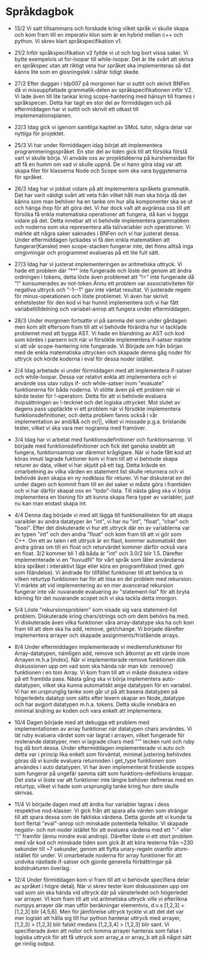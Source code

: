 # Språkdagbok
- 13/2 Vi satt tillsammans och forskade kring vilket språk vi skulle skapa och kom fram till en imperativ klon som är en hybrid mellan c++ och python. Vi skrev klart språkspecifikation v1.

- 21/2 Inför språkspecifikation v2 fyllde vi ut och tog bort vissa saker. Vi bytte exempelvis ut for-loopar till while-loopar. Det är lite svårt att skriva en språkspec utan att riktigt veta hur språket ska implementeras så det känns lite som en gissningslek i såhär tidigt skede.

- 27/2 Efter duggan i tdp007 på morgonen har vi suttit och skrivit BNFen då vi missuppfattade grammatik-delen av språkspecifikationen inför V2. Vi lade även till lite tankar kring scope-hantering med hänsyn till frames i språkspecen. Detta har tagit en stor del av förmiddagen och på eftermiddagen har vi suttit och skrivit ett utkast till implemenationsplanen.

- 22/3 Idag gick vi igenom samtliga kaptiel av SMoL tutor, några delar var nyttiga för projektet.

- 25/3 Vi har under förmiddagen idag börjat att implementera programmeringsspråket. En stor del av tiden gick till att försöka förstå vart vi skulle börja. Vi anväde oss av projektidéerna på kurshemsidan för att få en humm om vad vi skulle uppnå. De vi hann göra idag var att skapa filer för klasserna Node och Scope som ska vara byggstenarna för språket.

- 26/3 Idag har vi jobbat vidare på att implementera språkets grammatik. Det har varit väldigt svårt att veta från vilket håll man ska börja då det känns som man behöver ha en tanke om hur alla komponenter ska se ut och hänga ihop för att göra det. Vi har dock valt att avgränsa oss till att försöka få enkla matematiska operationer att fungera, då kan vi bygga vidare på det. Detta innebar att vi behövde implementera grammatiken och noderna som ska representera alla tal/variabler och operationer. Vi märkte att några saker saknades i BNFen och vi har justerat dessa. Under eftermiddagen lyckades vi få den enkla matematiken att fungerar(Kanske) men scope-stacken fungerar inte, det finns alltså inga omgivningar och programmet evalueras på ett lite fult sätt.

- 27/3 Idag har vi justerat implementeringen av aritmetiska uttryck. Vi hade ett problem där "**" inte fungerade och löste det genom att ändra ordningen i tokens, detta löste även problemet att "!=" inte fungerade då "!" konsumerades av not-token.Ännu ett problem var associativiteten för negativa uttryck och "-1--1" gav inte väntat resultat. Vi justerade regeln för minus-operationen och löste problemet. Vi även har skrivit enhetstester för den kod vi har hunnit implementera och vi har fått variabeltilldelning och variabel-anrop att fungera under eftermiddagen. 

- 28/3 Under morgonen fortsatte vi på samma del som under gårdagen men kom allt eftersom fram till att vi behövde förändra hur vi tacklade problemet med att bygga AST. Vi hade en blandning av AST och kod som kördes i parsern och när vi försökte implementera if-satser märkte vi att vår scope-hantering inte fungerade. Vi Började om från början med de enkla matematiska uttrycken och skapade denna gåg noder för uttryck och körde koderna i eval för dessa noder istället.

- 2/4 Idag arbetade vi under förmiddagen med att implementera if-satser och while-loopar. Dessa var relativt enkla att implementera och vi använde oss utav rubys if- och while-satser inom "evaluate" funktionerna för båda noderna. Vi stötte även på ett problem när vi körde tester för !-operatorn. Detta för att vi behövde evaluera ihopsättningen av !-tecknet och det logiska uttrycket. Mot slutet av dagens pass upptäckte vi ett problem när vi försökte implementera funktionsdefinitioner, och detta problem fanns också i vår implementation av and/&& och or/||, vilket vi missade p.g.a. bristande tester, vilket vi ska vara mer nogranna med framöver.

- 3/4 Idag har vi arbetat med funktionsdefinitioner och funktionsanrop. Vi började med funktionsdefinitioner och fick det ganska snabbt att fungera, funktionsanrop var däremot krågligare. När vi hade fått kod att köras innuti lagrade fuktioner kom vi fram till att vi behövde skapa returer av data, vilket vi har skjutit på ett tag. Detta krävde en omarbetning av vilka värden en statement list skulle returnera och vi behövde även skapa en ny nodklass för returer. Vi har diskuterat en del under dagen och kommit fram till en del saker vi måste göra i framtiden och vi har därför skapat oss en "todo"-lista. Till nästa gång ska vi börja implementera en lösning för att kunna skapa flera typer av variabler, just nu kan man endast skapa int.

- 4/4 Denna dag började vi med att lägga till funktionaliteten för att skapa varaibler av andra datatyper än "int", vi har nu "int", "float", "char" och "bool". Efter det diskuterade vi hur ett uttryck där en av variablerna var av typen "int" och den andra "float" och kom fram till att vi gör som C++. Om ett av talen i ett uttryck är en flaot, kommer automatiskt den andra göras om till en float och returvärdet kommer därför också vara en float. 3/2 kommer bli 1 då båda är "int" och 3.0/2 blir 1.5. Därefter implementerade vi en "huvudfil" för vårt språk som låter användarna köra språket i interaktivt läge eller köra en programfilskod (med .gph som filändelse). Vi ändrade för tillfället funktioner till att behöva ta in vilken returtyp funktionen har för att lösa en del problem med rekursion. Vi märkte att vid implementering av en mer avancerad rekursion fungerar inte vår nuvarande evaluering av "statement-list" för att bryta körning för det nuvarande scopet och vi ska tackla detta imorgon.

- 5/4 Löste "rekursionsproblem" som visade sig vara statement-list problem. Diskuterade kring chars/strings och om dem behövs ha med. Vi diskuterade även vilka funktioner våra array-datatype ska ha och kom fram till att dem ska ha add, remove, get/change. Vi började därefter implementera arrayer och skapade assignments/fristående arrays.

- 8/4 Under eftermiddagen implementerade vi medlemsfunktioner för Array-datatypen, nämligen add, remove och åtkomst av ett värde inom Arrayen m.h.a [index]. När vi implementerade remove funktionen dök diskussionen upp om vad som ska hända när man kör .remove() funktionen i en tom Array. Vi kom fram till att vi måste diskutera vidare på ett framtida pass. Nästa gång ska vi börja implementera auto-datatypen, vilket ska kunna automatiskt ange datatypen för en variabel. Vi har en ursprunglig tanke som går ut på att basera datatypen på högerledets datatyp som sätts efter lexern skapar en Node_datatype och har avgjort datatypen m.h.a. tokens. Detta skulle innebära en minimal ändring av koden och vara enkelt att implementera.

- 10/4 Dagen började med att debugga ett problem med implementationen av array funktioner när datatypen chars användes. Vi lät ruby evaluera värdet som var lagrat i arrayen, vilket fungerade för resterande datatyper, men vi lagrade chars med "'" tecken runt och ruby tog då bort dessa. Under eftermiddagen implementerade vi auto och detta var i princip lika enkelt som förväntat, minimal justering behövdes göras då vi kunde evaluera returnoden i get_type funktionen som användes i auto datatypen. Vi har även implementerat firstående scopes som fungerar på ungefär samma sätt som funktions-definitions kroppar. Det sista vi löste var att funktioner inte längre behöver defineras med en returtyp, vilket vi hade som ursprunglig tanke kring hur dem skulle skrivas.

- 11/4 Vi började dagen med att ändra hur variabler lagras i dess respektive nod-klasser. Vi gick från att spara alla värden som strängar till att spara dessa som de faktiska värdena. Detta gjorde att vi kunde ta bort flertal "eval"-anrop och minskade potentiella felkällor. Vi skapade negativ- och not-noder istället för att evaluera värdena med ett "-" eller "!" framför (ännu mindre eval androp). Därefter löste vi ett stort problem med vår kod och minskade tiden som gick åt att köra testerna från ~230 sekunder till ~7 sekunder, genom att flytta unary-regeln ovanför atom- istället för under. Vi omarbetade noderna för array funktioner för att undvika nästlade if-satser och gjorde generella förbättringar på kodstrukturen överlag.

- 12/4 Under förmiddagen kom vi fram till att vi behövde specifiera delar av språket i högre detalj. När vi skrev tester kom diskussionen upp om vad som sin ska hända vid uttryck där på vänsterledet och högerledet var arrayer. VI kom fram till att vid aritmetiska uttryck ville vi efterlikna numpys arrayer där man utför beräkningar elementvis, d.v.s [1,2,3] + [1,2,3] blir [4,5,6]. Men för jämförelse uttryck tyckte vi att det det var mer logiskt att hålla sig till hur python hanterar uttryck med arrayer, [1,2,3] > [1,2,3] blir falskt medans [1,2,3,4] > [1,2,3] blir sant. Vi specifierade även att nollor och tomma arrayer hanteras som false i logiska uttryck för att få uttryck som array_a or array_b att på något sätt ge rimlig output.